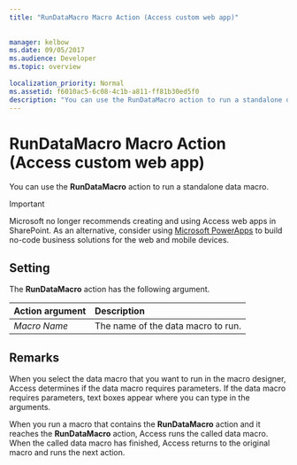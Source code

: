 ```yaml
---
title: "RunDataMacro Macro Action (Access custom web app)"
 
 
manager: kelbow
ms.date: 09/05/2017
ms.audience: Developer
ms.topic: overview
  
localization_priority: Normal
ms.assetid: f6010ac5-6c08-4c1b-a811-ff81b30ed5f0
description: "You can use the RunDataMacro action to run a standalone data macro."
---
```


# RunDataMacro Macro Action (Access custom web app)

You can use the **RunDataMacro** action to run a standalone data macro. 
  
> [!IMPORTANT]
> Microsoft no longer recommends creating and using Access web apps in SharePoint. As an alternative, consider using [Microsoft PowerApps](https://powerapps.microsoft.com/en-us/) to build no-code business solutions for the web and mobile devices. 
  
## Setting

The **RunDataMacro** action has the following argument. 
  
|**Action argument**|**Description**|
|:-----|:-----|
| _Macro Name_ <br/> |The name of the data macro to run.  <br/> |
   
## Remarks

When you select the data macro that you want to run in the macro designer, Access determines if the data macro requires parameters. If the data macro requires parameters, text boxes appear where you can type in the arguments.
  
When you run a macro that contains the **RunDataMacro** action and it reaches the **RunDataMacro** action, Access runs the called data macro. When the called data macro has finished, Access returns to the original macro and runs the next action. 
  


